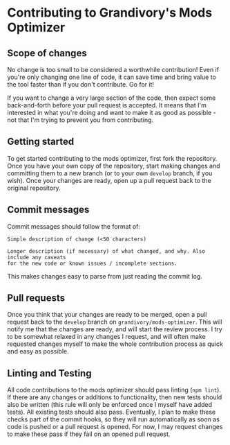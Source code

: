 # Contributing to Grandivory's Mods Optimizer

## Scope of changes
No change is too small to be considered a worthwhile contribution! Even if you're only
changing one line of code, it can save time and bring value to the tool faster than if
you don't contribute. Go for it!

If you want to change a very large section of the code, then expect some
back-and-forth before your pull request is accepted. It means that I'm interested in
what you're doing and want to make it as good as possible - not that I'm trying to
prevent you from contributing. 

## Getting started
To get started contributing to the mods optimizer, first fork the repository. Once
you have your own copy of the repository, start making changes and committing them to
a new branch (or to your own `develop` branch, if you wish). Once your changes are
ready, open up a pull request back to the original repository.

## Commit messages
Commit messages should follow the format of:
```
Simple description of change (<50 characters)

Longer description (if necessary) of what changed, and why. Also include any caveats
for the new code or known issues / incomplete sections.
```

This makes changes easy to parse from just reading the commit log.

## Pull requests
Once you think that your changes are ready to be merged, open a pull request back to
the `develop` branch on `grandivory/mods-optimizer`. This will notify me that the
changes are ready, and will start the review process. I try to be somewhat relaxed in
any changes I request, and will often make requested changes myself to make the whole
contribution process as quick and easy as possible.

## Linting and Testing
All code contributions to the mods optimizer should pass linting (`npm lint`). If
there are any changes or additions to functionality, then new tests should also be
written (this rule will only be enforced once I myself have added tests). All
existing tests should also pass. Eventually, I plan to make these checks part of the
commit hooks, so they will run automatically as soon as code is pushed or a pull
request is opened. For now, I may request changes to make these pass if they fail on
an opened pull request.
